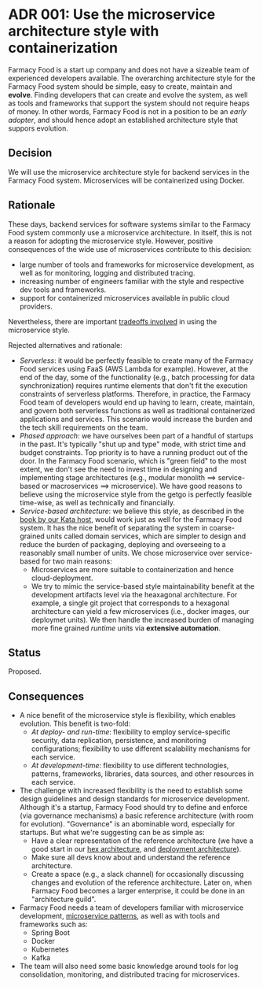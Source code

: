 # ADR 001: Use the microservice architecture style with containerization
Farmacy Food is a start up company and does not have a sizeable team of experienced developers available. The overarching
architecture style for the Farmacy Food system should be simple, easy to create, maintain and **evolve**. Finding 
developers that can create and evolve the system, as well as tools and frameworks that support the system should not
require heaps of money. In other words, Farmacy Food is not in a position to be an *early adopter*, and should hence adopt an established architecture style
that suppors evolution.      

## Decision 
We will use the microservice architecture style for backend services in the Farmacy Food system. 
Microservices will be containerized using Docker.   

## Rationale 
These days, backend services for software systems similar to the Farmacy Food system commonly use a microservice architecture. 
In itself, this is not a reason for adopting the microservice style. However, positive consequences of the wide use of 
microservices contribute to this decision:
- large number of tools and frameworks for microservice development, as well as for monitoring, logging and distributed tracing.
- increasing number of engineers familiar with the style and respective dev tools and frameworks.
- support for containerized microservices available in public cloud providers.

Nevertheless, there are important [tradeoffs involved](https://insights.sei.cmu.edu/sei_blog/2015/11/microservices-beyond-the-hype-what-you-gain-and-what-you-lose.html) 
in using the microservice style.    

Rejected alternatives and rationale:
- *Serverless*: it would be perfectly feasible to create many of the Farmacy Food services using FaaS (AWS Lambda for example). 
However, at the end of the day, some of the functionality (e.g., batch processing for data synchronization) requires 
runtime elements that don't fit the execution constraints of serverless platforms. Therefore, in practice, the Farmacy Food
team of developers would end up having to learn, create, maintain, and govern both serverless functions as well as 
traditional containerized applications and services. This scenario would increase the burden and the tech skill requirements
on the team. 
- *Phased approach*: we have ourselves been part of a handful of startups in the past. It's typically "shut up and type" mode, 
with strict time and budget constraints. Top priority is to have a running product out of the door. In the Farmacy Food scenario, 
which is "green field" to the most extent, we don't see the need to invest time in designing and implementing stage 
architectures (e.g., modular monolith ==> service-based or macroservices ==> microservice). We have good reasons to 
believe using the microservice style from the getgo is perfectly feasible time-wise, as well as technically and financially.       
- *Service-based architecture*: we believe this style, as described in the [book by our Kata host](https://learning.oreilly.com/library/view/fundamentals-of-software/9781492043447/ch13.html#ch-style-service-based),
would work just as well for the Farmacy Food system. It has the nice benefit of separating the system in coarse-grained 
units called domain services, which are simpler to design and reduce the burden of packaging, deploying and overseeing 
to a reasonably small number of units. We chose microservice over service-based for two main reasons:
  - Microservices are more suitable to containerization and hence cloud-deployment.
  - We try to mimic the service-based style maintainability benefit at the development artifacts level via the heaxagonal architecture.
  For example, a single git project that corresponds to a hexagonal architecture can yield a few microservices (i.e., docker 
  images, our deploymet units). We then handle the increased burden of managing more fine grained *runtime* units 
  via **extensive automation**.  

## Status
Proposed. 

## Consequences
- A nice benefit of the microservice style is flexibility, which enables evolution. This benefit is two-fold:
  - *At deploy- and run-time*: flexibility to employ service-specific security, data replication, persistence, and monitoring 
  configurations; flexibility to use different scalability mechanisms for each service.
  - *At development-time*: flexibility to use different technologies, patterns, frameworks, libraries, data sources, 
  and other resources in each service.                                       
- The challenge with increased flexibility is the need to establish some design guidelines and design standards for
microservice development. Although it's a startup, Farmacy Food should try to define and enforce (via governance mechanisms)
a basic reference architecture (with room for evolution). "Governance" is an abominable word, especially for startups. 
But what we're suggesting can be as simple as:
  - Have a clear representation of the reference architecture (we have a good start in our [hex architecture](../architecture/hexagonal-reference-architecture.md),
  and [deployment architecture](../architecture/aws-deployment-architecture.md)). 
  - Make sure all devs know about and understand the reference architecture.
  - Create a space (e.g., a slack channel) for occasionally discussing changes and evolution of the reference architecture. 
  Later on, when Farmacy Food becomes a larger enterprise, it could be done in an "architecture guild".   
- Farmacy Food needs a team of developers familiar with microservice development, [microservice patterns](https://microservices.io/),
 as well as with tools and frameworks such as: 
  - Spring Boot 
  - Docker
  - Kubernetes
  - Kafka
- The team will also need some basic knowledge around tools for log consolidation, monitoring, and distributed tracing for microservices. 
